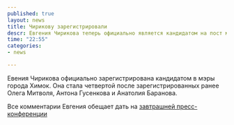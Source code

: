 ```yaml
---
published: true
layout: news
title: Чирикову зарегистрировали
descr: Евгения Чирикова теперь официально является кандидатом на пост мэра Химок
time: "22:55"
categories:
- news

---
```


Евения Чирикова официально зарегистрирована кандидатом в мэры города Химок. Она стала четвертой после зарегистрированных ранее Олега Митволя, Антона Гусенкова и Анатолия Баранова.

Все комментарии Евгения обещает дать на 
[завтрашней пресс-конференции](/news/2012/09/09/1)
